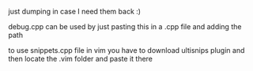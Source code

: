 just dumping in case I need them back :)

debug.cpp can be used by just pasting this in a .cpp file and adding the path

to use snippets.cpp file in vim you have to download ultisnips plugin and then locate the .vim folder and paste it there

